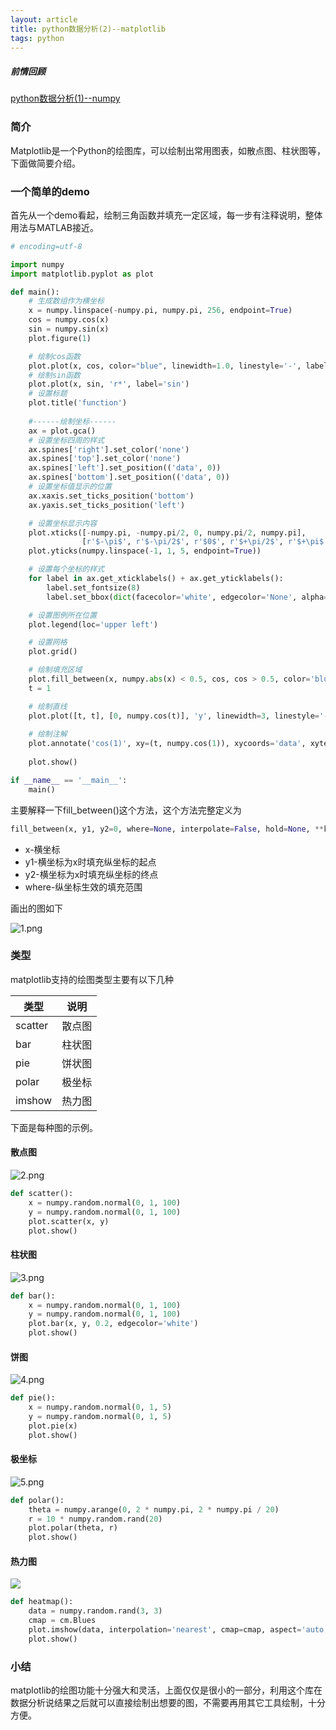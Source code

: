 ```yaml
---
layout: article
title: python数据分析(2)--matplotlib
tags: python
---
```


##### 前情回顾
[python数据分析(1)--numpy](https://zhaolin1230.github.io/articles/2018/01/05/python-numpy.html)

### 简介
Matplotlib是一个Python的绘图库，可以绘制出常用图表，如散点图、柱状图等，下面做简要介绍。

<!--more-->

### 一个简单的demo

首先从一个demo看起，绘制三角函数并填充一定区域，每一步有注释说明，整体用法与MATLAB接近。

```python
# encoding=utf-8

import numpy
import matplotlib.pyplot as plot

def main():
    # 生成数组作为横坐标
    x = numpy.linspace(-numpy.pi, numpy.pi, 256, endpoint=True)
    cos = numpy.cos(x)
    sin = numpy.sin(x)
    plot.figure(1)

    # 绘制cos函数
    plot.plot(x, cos, color="blue", linewidth=1.0, linestyle='-', label='cos')
    # 绘制sin函数
    plot.plot(x, sin, 'r*', label='sin')
    # 设置标题
    plot.title('function')
    
    #------绘制坐标------
    ax = plot.gca()
    # 设置坐标四周的样式
    ax.spines['right'].set_color('none')
    ax.spines['top'].set_color('none')
    ax.spines['left'].set_position(('data', 0))
    ax.spines['bottom'].set_position(('data', 0))
    # 设置坐标值显示的位置
    ax.xaxis.set_ticks_position('bottom')
    ax.yaxis.set_ticks_position('left')

    # 设置坐标显示内容
    plot.xticks([-numpy.pi, -numpy.pi/2, 0, numpy.pi/2, numpy.pi],
                [r'$-\pi$', r'$-\pi/2$', r'$0$', r'$+\pi/2$', r'$+\pi$'])
    plot.yticks(numpy.linspace(-1, 1, 5, endpoint=True))

    # 设置每个坐标的样式
    for label in ax.get_xticklabels() + ax.get_yticklabels():
        label.set_fontsize(8)
        label.set_bbox(dict(facecolor='white', edgecolor='None', alpha=0.5))

    # 设置图例所在位置    
    plot.legend(loc='upper left')

    # 设置网格
    plot.grid()

    # 绘制填充区域
    plot.fill_between(x, numpy.abs(x) < 0.5, cos, cos > 0.5, color='blue', alpha=0.2)
    t = 1

    # 绘制直线
    plot.plot([t, t], [0, numpy.cos(t)], 'y', linewidth=3, linestyle='--')
    
    # 绘制注解
    plot.annotate('cos(1)', xy=(t, numpy.cos(1)), xycoords='data', xytext=(10, 30), textcoords='offset points',arrowprops=dict(arrowstyle='->',connectionstyle='arc3,rad=0.2'))
    
    plot.show()

if __name__ == '__main__':
    main()
```

主要解释一下fill_between()这个方法，这个方法完整定义为

```python
fill_between(x, y1, y2=0, where=None, interpolate=False, hold=None, **kwargs)
```
+ x-横坐标
+ y1-横坐标为x时填充纵坐标的起点
+ y2-横坐标为x时填充纵坐标的终点
+ where-纵坐标生效的填充范围

画出的图如下

![1.png](http://upload-images.jianshu.io/upload_images/150061-824bbcdd0a2bed86.png?imageMogr2/auto-orient/strip%7CimageView2/2/w/1240)

### 类型

matplotlib支持的绘图类型主要有以下几种

| 类型 | 说明 |
|---|---|
|scatter| 散点图 |
|bar | 柱状图|
|pie| 饼状图|
|polar| 极坐标|
|imshow| 热力图|

下面是每种图的示例。

#### 散点图

![2.png](http://upload-images.jianshu.io/upload_images/150061-4428c9c1a16307c1.png?imageMogr2/auto-orient/strip%7CimageView2/2/w/1240)

```python
def scatter():
    x = numpy.random.normal(0, 1, 100)
    y = numpy.random.normal(0, 1, 100)
    plot.scatter(x, y)
    plot.show()
```

#### 柱状图

![3.png](http://upload-images.jianshu.io/upload_images/150061-f6d1c2a15b630b10.png?imageMogr2/auto-orient/strip%7CimageView2/2/w/1240)


```python
def bar():
    x = numpy.random.normal(0, 1, 100)
    y = numpy.random.normal(0, 1, 100)
    plot.bar(x, y, 0.2, edgecolor='white')
    plot.show()
```


#### 饼图

![4.png](http://upload-images.jianshu.io/upload_images/150061-b5c2171d550935d4.png?imageMogr2/auto-orient/strip%7CimageView2/2/w/1240)

```python
def pie():
    x = numpy.random.normal(0, 1, 5)
    y = numpy.random.normal(0, 1, 5)
    plot.pie(x)
    plot.show()
```

#### 极坐标

![5.png](http://upload-images.jianshu.io/upload_images/150061-8a97cc563e81cbb0.png?imageMogr2/auto-orient/strip%7CimageView2/2/w/1240)

```python
def polar():
    theta = numpy.arange(0, 2 * numpy.pi, 2 * numpy.pi / 20)
    r = 10 * numpy.random.rand(20)
    plot.polar(theta, r)
    plot.show()
```

#### 热力图

![](http://upload-images.jianshu.io/upload_images/150061-7041c5db4325e296.png?imageMogr2/auto-orient/strip%7CimageView2/2/w/1240)

```python
def heatmap():
    data = numpy.random.rand(3, 3)
    cmap = cm.Blues
    plot.imshow(data, interpolation='nearest', cmap=cmap, aspect='auto')
    plot.show()
```
### 小结
matplotlib的绘图功能十分强大和灵活，上面仅仅是很小的一部分，利用这个库在数据分析说结果之后就可以直接绘制出想要的图，不需要再用其它工具绘制，十分方便。
